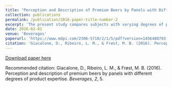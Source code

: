 ```yaml
---
title: "Perception and Description of Premium Beers by Panels with Different Degrees of Product Expertise"
collection: publications
permalink: /publication/2016-paper-title-number-2
excerpt: 'The present study compares subjects with varying degrees of product expertise with regards to their ability to provide a sensory profile of beverages. Eight premium beers were evaluated by three different panels using a Napping® test, followed by a descriptive task. Two panels were constituted of consumers, classified according to their self-assessed product expertise into “Novices” (N = 14) and “Enthusiasts” (N = 26). The sensory panel at a large brewery, and a group of master brewers constituted the third panel (“Experts”, N = 15)...'
date: 2016-02-01
venue: 'Beverages'
paperurl: 'https://www.mdpi.com/2306-5710/2/1/5/pdf?version=1456480793'
citation: 'Giacalone, D., Ribeiro, L. M., & Frøst, M. B. (2016). Perception and description of premium beers by panels with different degrees of product expertise. <i>Beverages, 2</i>, 5.'
---
```


[Download paper here](https://www.mdpi.com/2306-5710/2/1/5/pdf?version=1456480793)

Recommended citation: Giacalone, D., Ribeiro, L. M., & Frøst, M. B. (2016). Perception and description of premium beers by panels with different degrees of product expertise. <i>Beverages, 2</i>, 5.
